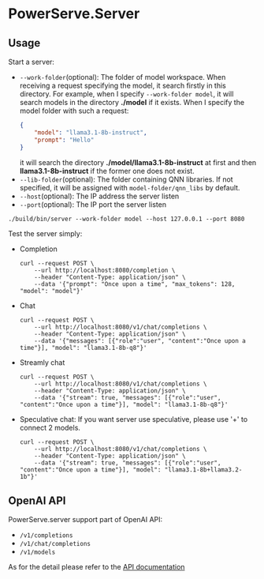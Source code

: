 # PowerServe.Server

## Usage

Start a server:
- `--work-folder`(optional): The folder of model workspace. When receiving a request specifying the model, it search firstly in this directory. For example, when I specify `--work-folder model`, it will search models in the directory **./model** if it exists. When I specify the model folder with such a request:
    ```json
    {
        "model": "llama3.1-8b-instruct",
        "prompt": "Hello"
    }
    ```
    it will search the directory **./model/llama3.1-8b-instruct** at first and then **llama3.1-8b-instruct** if the former one does not exist.
- `--lib-folder`(optional): The folder containing QNN libraries. If not specified, it will be assigned with `model-folder/qnn_libs` by default.
- `--host`(optional): The IP address the server listen
- `--port`(optional): The IP port the server listen
```shell
./build/bin/server --work-folder model --host 127.0.0.1 --port 8080
```

Test the server simply:
- Completion
    ```shell
    curl --request POST \
        --url http://localhost:8080/completion \
        --header "Content-Type: application/json" \
        --data '{"prompt": "Once upon a time", "max_tokens": 128, "model": "model"}'
    ```
- Chat
    ```shell
    curl --request POST \
        --url http://localhost:8080/v1/chat/completions \
        --header "Content-Type: application/json" \
        --data '{"messages": [{"role":"user", "content":"Once upon a time"}], "model": "llama3.1-8b-q8"}'
    ```
- Streamly chat
    ```shell
    curl --request POST \
        --url http://localhost:8080/v1/chat/completions \
        --header "Content-Type: application/json" \
        --data '{"stream": true, "messages": [{"role":"user", "content":"Once upon a time"}], "model": "llama3.1-8b-q8"}'
    ```
- Speculative chat: If you want server use speculative, please use '+' to connect 2 models.
    ```shell
    curl --request POST \
        --url http://localhost:8080/v1/chat/completions \
        --header "Content-Type: application/json" \
        --data '{"stream": true, "messages": [{"role":"user", "content":"Once upon a time"}], "model": "llama3.1-8b+llama3.2-1b"}'
    ```

## OpenAI API

PowerServe.server support part of OpenAI API:
- `/v1/completions`
- `/v1/chat/completions`
- `/v1/models`

As for the detail please refer to the [API documentation](https://platform.openai.com/docs/api-reference)
